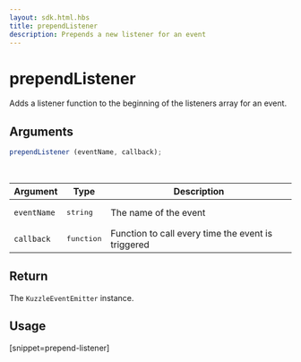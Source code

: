 ```yaml
---
layout: sdk.html.hbs
title: prependListener
description: Prepends a new listener for an event
---
```


# prependListener

Adds a listener function to the beginning of the listeners array for an event.

## Arguments

```js
prependListener (eventName, callback);
```

<br/>

| Argument   | Type     | Description      |
| ---------- | -------- | -------- |
| `eventName`    | <pre>string</pre> | The name of the event |
| `callback` | <pre>function</pre> | Function to call every time the event is triggered     |

## Return

The `KuzzleEventEmitter` instance.

## Usage

[snippet=prepend-listener]

